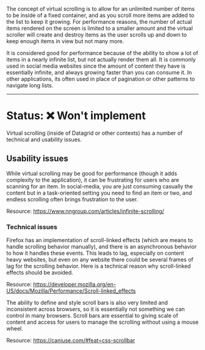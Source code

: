 The concept of virtual scrolling is to allow for an unlimited number of items to be inside of a fixed container, and as you scroll more items are added to the list to keep it growing. For performance reasons, the number of actual items rendered on the screen is limited to a smaller amount and the virtual scroller will create and destroy items as the user scrolls up and down to keep enough items in view but not many more.

It is considered good for performance because of the ability to show a lot of items in a nearly infinite list, but not actually render them all. It is commonly used in social media websites since the amount of content they have is essentially infinite, and always growing faster than you can consume it. In other applications, its often used in place of pagination or other patterns to navigate long lists.

***

# Status: ❌ Won't implement

Virtual scrolling (inside of Datagrid or other contexts) has a number of technical and usability issues.

## Usability issues

While virtual scrolling may be good for performance (though it adds complexity to the application), it can be frustrating for users who are scanning for an item. In social-media, you are just consuming casually the content but in a task-oriented setting you need to find an item or two, and endless scrolling often brings frustration to the user. 

Resource: https://www.nngroup.com/articles/infinite-scrolling/

### Technical issues

Firefox has an implementation of scroll-linked effects (which are means to handle scrolling behavior manually), and there is an asynchronous behavior to how it handles these events. This leads to lag, especially on content heavy websites, but even on any website there could be several frames of lag for the scrolling behavior. Here is a technical reason why scroll-linked effects should be avoided.

Resource: https://developer.mozilla.org/en-US/docs/Mozilla/Performance/Scroll-linked_effects

The ability to define and style scroll bars is also very limited and inconsistent across browsers, so it is essentially not something we can control in many browsers. Scroll bars are essential to giving scale of content and access for users to manage the scrolling without using a mouse wheel.

Resource: https://caniuse.com/#feat=css-scrollbar